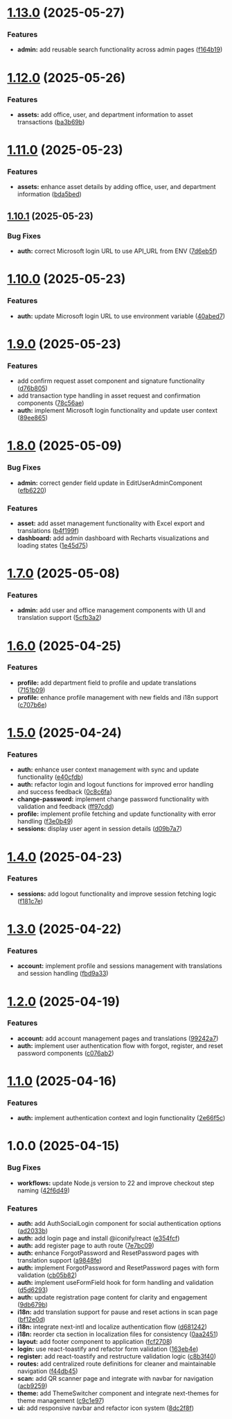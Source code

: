 # [1.13.0](https://github.com/ntuan2502/nextjs-amata/compare/v1.12.0...v1.13.0) (2025-05-27)


### Features

* **admin:** add reusable search functionality across admin pages ([f164b19](https://github.com/ntuan2502/nextjs-amata/commit/f164b1911345aa3d191e425f8bb8a9251cecc172))

# [1.12.0](https://github.com/ntuan2502/nextjs-amata/compare/v1.11.0...v1.12.0) (2025-05-26)


### Features

* **assets:** add office, user, and department information to asset transactions ([ba3b69b](https://github.com/ntuan2502/nextjs-amata/commit/ba3b69b33d04c38c87e3301f0943bf456f1e581c))

# [1.11.0](https://github.com/ntuan2502/nextjs-amata/compare/v1.10.1...v1.11.0) (2025-05-23)


### Features

* **assets:** enhance asset details by adding office, user, and department information ([bda5bed](https://github.com/ntuan2502/nextjs-amata/commit/bda5bedba93866e13edb13e9d23ac95f7b2bf6ed))

## [1.10.1](https://github.com/ntuan2502/nextjs-amata/compare/v1.10.0...v1.10.1) (2025-05-23)


### Bug Fixes

* **auth:** correct Microsoft login URL to use API_URL from ENV ([7d6eb5f](https://github.com/ntuan2502/nextjs-amata/commit/7d6eb5fea2546bbc4a288ebd01e5bae731db5bbf))

# [1.10.0](https://github.com/ntuan2502/nextjs-amata/compare/v1.9.0...v1.10.0) (2025-05-23)


### Features

* **auth:** update Microsoft login URL to use environment variable ([40abed7](https://github.com/ntuan2502/nextjs-amata/commit/40abed77d6f7c8c605031803d3ad95011e789e3d))

# [1.9.0](https://github.com/ntuan2502/nextjs-amata/compare/v1.8.0...v1.9.0) (2025-05-23)


### Features

* add confirm request asset component and signature functionality ([d76b805](https://github.com/ntuan2502/nextjs-amata/commit/d76b8054b2f9171354a9b8a7b2bf3ec9f3fd1e05))
* add transaction type handling in asset request and confirmation components ([78c56ae](https://github.com/ntuan2502/nextjs-amata/commit/78c56ae16e6e94902f4ea895238f12f99d1d7e56))
* **auth:** implement Microsoft login functionality and update user context ([89ee865](https://github.com/ntuan2502/nextjs-amata/commit/89ee8657c27b466368c7e91293aa58aacf83082b))

# [1.8.0](https://github.com/ntuan2502/nextjs-amata/compare/v1.7.0...v1.8.0) (2025-05-09)


### Bug Fixes

* **admin:** correct gender field update in EditUserAdminComponent ([efb6220](https://github.com/ntuan2502/nextjs-amata/commit/efb6220043a7477075584bbdaa774822c75643ad))


### Features

* **asset:** add asset management functionality with Excel export and translations ([b4f199f](https://github.com/ntuan2502/nextjs-amata/commit/b4f199f858b17feb8210adfa633f26259fb4745d))
* **dashboard:** add admin dashboard with Recharts visualizations and loading states ([1e45d75](https://github.com/ntuan2502/nextjs-amata/commit/1e45d75aa0106dbc3a3d426315cf5d7525cffae7))

# [1.7.0](https://github.com/ntuan2502/nextjs-amata/compare/v1.6.0...v1.7.0) (2025-05-08)


### Features

* **admin:** add user and office management components with UI and translation support ([5cfb3a2](https://github.com/ntuan2502/nextjs-amata/commit/5cfb3a2008846a46c8c380072abc889dfb5806d3))

# [1.6.0](https://github.com/ntuan2502/nextjs-amata/compare/v1.5.0...v1.6.0) (2025-04-25)


### Features

* **profile:** add department field to profile and update translations ([7151b09](https://github.com/ntuan2502/nextjs-amata/commit/7151b09b9a509bfa393a397d05d8cf7914675436))
* **profile:** enhance profile management with new fields and i18n support ([c707b6e](https://github.com/ntuan2502/nextjs-amata/commit/c707b6eb85086dda5dfe8b1122ca811c3208c9b1))

# [1.5.0](https://github.com/ntuan2502/nextjs-amata/compare/v1.4.0...v1.5.0) (2025-04-24)


### Features

* **auth:** enhance user context management with sync and update functionality ([e40cfdb](https://github.com/ntuan2502/nextjs-amata/commit/e40cfdb41c311cacfc49ab4a7d49d4d33a06997c))
* **auth:** refactor login and logout functions for improved error handling and success feedback ([0c8c6fa](https://github.com/ntuan2502/nextjs-amata/commit/0c8c6fa97520d65fabc1cd5e5788b92a729a3971))
* **change-password:** implement change password functionality with validation and feedback ([ff97cdd](https://github.com/ntuan2502/nextjs-amata/commit/ff97cdd117782c5f2753f1538aa6b22b462d2ba7))
* **profile:** implement profile fetching and update functionality with error handling ([f3e0b49](https://github.com/ntuan2502/nextjs-amata/commit/f3e0b49be9b1fc68bbad41d2f82b27ebb22e3cb0))
* **sessions:** display user agent in session details ([d09b7a7](https://github.com/ntuan2502/nextjs-amata/commit/d09b7a771493d6279155273a5a9890a1abee31d2))

# [1.4.0](https://github.com/ntuan2502/nextjs-amata/compare/v1.3.0...v1.4.0) (2025-04-23)


### Features

* **sessions:** add logout functionality and improve session fetching logic ([f181c7e](https://github.com/ntuan2502/nextjs-amata/commit/f181c7eba53fd3ea9a10c36e12e4796a2703335b))

# [1.3.0](https://github.com/ntuan2502/nextjs-amata/compare/v1.2.0...v1.3.0) (2025-04-22)


### Features

* **account:** implement profile and sessions management with translations and session handling ([fbd9a33](https://github.com/ntuan2502/nextjs-amata/commit/fbd9a339c2f12a9bcff0e4a0770cf7afc39375fd))

# [1.2.0](https://github.com/ntuan2502/nextjs-amata/compare/v1.1.0...v1.2.0) (2025-04-19)


### Features

* **account:** add account management pages and translations ([99242a7](https://github.com/ntuan2502/nextjs-amata/commit/99242a7f15d6e0cf479637cf96aeede06c1f02cc))
* **auth:** implement user authentication flow with forgot, register, and reset password components ([c076ab2](https://github.com/ntuan2502/nextjs-amata/commit/c076ab212db6515768c7532089419e14fa6b8e13))

# [1.1.0](https://github.com/ntuan2502/nextjs-amata/compare/v1.0.0...v1.1.0) (2025-04-16)


### Features

* **auth:** implement authentication context and login functionality ([2e66f5c](https://github.com/ntuan2502/nextjs-amata/commit/2e66f5cd45447a9dd732b29b81846536173b0efd))

# 1.0.0 (2025-04-15)


### Bug Fixes

* **workflows:** update Node.js version to 22 and improve checkout step naming ([42f6d49](https://github.com/ntuan2502/nextjs-amata/commit/42f6d490f48187a39aeb4195f86581b3ec1bf319))


### Features

* **auth:** add AuthSocialLogin component for social authentication options ([ad2033b](https://github.com/ntuan2502/nextjs-amata/commit/ad2033bcd21df66a28f0ec64e03d06ecdbe6bca5))
* **auth:** add login page and install @iconify/react ([e354fcf](https://github.com/ntuan2502/nextjs-amata/commit/e354fcf31988d9df6e014848458cb17c8518a600))
* **auth:** add register page to auth route ([7e7bc09](https://github.com/ntuan2502/nextjs-amata/commit/7e7bc098bfb6c35faee5c8a96da01e371b531bfd))
* **auth:** enhance ForgotPassword and ResetPassword pages with translation support ([a9848fe](https://github.com/ntuan2502/nextjs-amata/commit/a9848fea97ba50fd9e55178ad32b23fe7a99def3))
* **auth:** implement ForgotPassword and ResetPassword pages with form validation ([cb05b82](https://github.com/ntuan2502/nextjs-amata/commit/cb05b82037c75f0f6917e2b4b7101e5ae41e59fc))
* **auth:** implement useFormField hook for form handling and validation ([d5d6293](https://github.com/ntuan2502/nextjs-amata/commit/d5d62933660adc694ba932371f14a99021dbb895))
* **auth:** update registration page content for clarity and engagement ([9db679b](https://github.com/ntuan2502/nextjs-amata/commit/9db679ba0593b83e5503a4f082d819fa621e40f6))
* **i18n:** add translation support for pause and reset actions in scan page ([bf12e0d](https://github.com/ntuan2502/nextjs-amata/commit/bf12e0d2926a062b7b7949336bc6f18da97468d8))
* **i18n:** integrate next-intl and localize authentication flow ([d681242](https://github.com/ntuan2502/nextjs-amata/commit/d6812422cad0905a66c0dee3a15e631997730d41))
* **i18n:** reorder cta section in localization files for consistency ([0aa2451](https://github.com/ntuan2502/nextjs-amata/commit/0aa24512c29910c0025a5403c5dcdeaa2f3e0d40))
* **layout:** add footer component to application ([fcf2708](https://github.com/ntuan2502/nextjs-amata/commit/fcf2708490846670a9c09c96ad7323b2e1fd38e4))
* **login:** use react-toastify and refactor form validation ([163eb4e](https://github.com/ntuan2502/nextjs-amata/commit/163eb4ec326d041e00b0a3e2b8364bff05f7c244))
* **register:** add react-toastify and restructure validation logic ([c8b3f40](https://github.com/ntuan2502/nextjs-amata/commit/c8b3f40290f1dafd534494d713b0c4a3fbfb24d9))
* **routes:** add centralized route definitions for cleaner and maintainable navigation ([f44db45](https://github.com/ntuan2502/nextjs-amata/commit/f44db456e4737e13aa949d5960517472750f9d53))
* **scan:** add QR scanner page and integrate with navbar for navigation ([acb9259](https://github.com/ntuan2502/nextjs-amata/commit/acb9259b729f16db23a398d4119d89fbd7f9ec89))
* **theme:** add ThemeSwitcher component and integrate next-themes for theme management ([c9c1e97](https://github.com/ntuan2502/nextjs-amata/commit/c9c1e970c05fc6a9bf90f3d3b1ba4c9f37a4b17d))
* **ui:** add responsive navbar and refactor icon system ([8dc2f8f](https://github.com/ntuan2502/nextjs-amata/commit/8dc2f8f6339a87b38254eb08c1445a75195ecce6))
